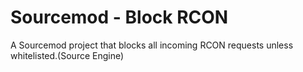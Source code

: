 # Sourcemod - Block RCON
A Sourcemod project that blocks all incoming RCON requests unless whitelisted.(Source Engine)